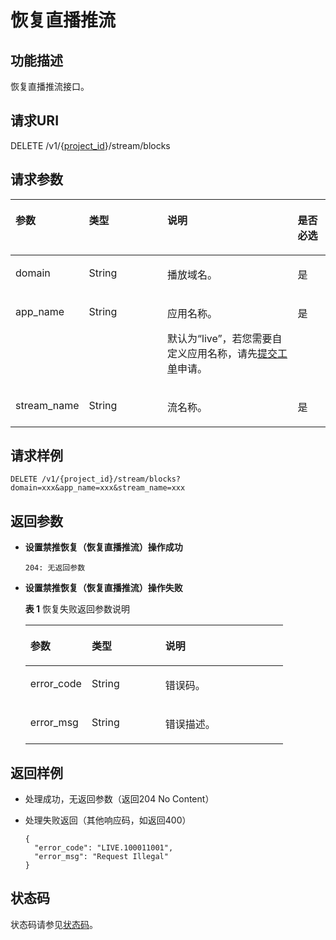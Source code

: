 # 恢复直播推流<a name="live_03_0011"></a>

## 功能描述<a name="section503405475150255"></a>

恢复直播推流接口。

## 请求URI<a name="section459369982150255"></a>

DELETE /v1/\{[project\_id](获取项目ID.md)\}/stream/blocks

## 请求参数<a name="section558813688150255"></a>

<a name="table1649771612150255"></a>
<table><thead align="left"><tr id="row1036963754150255"><th class="cellrowborder" valign="top" width="21.28212821282128%" id="mcps1.1.5.1.1"><p id="p1257983800150255"><a name="p1257983800150255"></a><a name="p1257983800150255"></a>参数</p>
</th>
<th class="cellrowborder" valign="top" width="25.532553255325535%" id="mcps1.1.5.1.2"><p id="p562467077150255"><a name="p562467077150255"></a><a name="p562467077150255"></a>类型</p>
</th>
<th class="cellrowborder" valign="top" width="42.55425542554255%" id="mcps1.1.5.1.3"><p id="p2020102569150255"><a name="p2020102569150255"></a><a name="p2020102569150255"></a>说明</p>
</th>
<th class="cellrowborder" valign="top" width="10.63106310631063%" id="mcps1.1.5.1.4"><p id="p1734146710150255"><a name="p1734146710150255"></a><a name="p1734146710150255"></a>是否必选</p>
</th>
</tr>
</thead>
<tbody><tr id="row1412465557150255"><td class="cellrowborder" valign="top" width="21.28212821282128%" headers="mcps1.1.5.1.1 "><p id="p421304728150255"><a name="p421304728150255"></a><a name="p421304728150255"></a>domain</p>
</td>
<td class="cellrowborder" valign="top" width="25.532553255325535%" headers="mcps1.1.5.1.2 "><p id="p3655542182219"><a name="p3655542182219"></a><a name="p3655542182219"></a><span>String</span></p>
</td>
<td class="cellrowborder" valign="top" width="42.55425542554255%" headers="mcps1.1.5.1.3 "><p id="p1057359755150255"><a name="p1057359755150255"></a><a name="p1057359755150255"></a>播放域名。</p>
</td>
<td class="cellrowborder" valign="top" width="10.63106310631063%" headers="mcps1.1.5.1.4 "><p id="p1311831103150255"><a name="p1311831103150255"></a><a name="p1311831103150255"></a>是</p>
</td>
</tr>
<tr id="row1516188080150255"><td class="cellrowborder" valign="top" width="21.28212821282128%" headers="mcps1.1.5.1.1 "><p id="p971165098150255"><a name="p971165098150255"></a><a name="p971165098150255"></a>app_name</p>
</td>
<td class="cellrowborder" valign="top" width="25.532553255325535%" headers="mcps1.1.5.1.2 "><p id="p1465874232211"><a name="p1465874232211"></a><a name="p1465874232211"></a><span>String</span></p>
</td>
<td class="cellrowborder" valign="top" width="42.55425542554255%" headers="mcps1.1.5.1.3 "><p id="p1487316810512"><a name="p1487316810512"></a><a name="p1487316810512"></a>应用名称。</p>
<p id="p1100670037150255"><a name="p1100670037150255"></a><a name="p1100670037150255"></a>默认为“live”，若您需要自定义应用名称，请先<a href="https://console.huaweicloud.com/ticket" target="_blank" rel="noopener noreferrer">提交工单</a>申请。</p>
</td>
<td class="cellrowborder" valign="top" width="10.63106310631063%" headers="mcps1.1.5.1.4 "><p id="p80007848150255"><a name="p80007848150255"></a><a name="p80007848150255"></a>是</p>
</td>
</tr>
<tr id="row773125567150255"><td class="cellrowborder" valign="top" width="21.28212821282128%" headers="mcps1.1.5.1.1 "><p id="p86138314150255"><a name="p86138314150255"></a><a name="p86138314150255"></a>stream_name</p>
</td>
<td class="cellrowborder" valign="top" width="25.532553255325535%" headers="mcps1.1.5.1.2 "><p id="p26631742182215"><a name="p26631742182215"></a><a name="p26631742182215"></a><span>String</span></p>
</td>
<td class="cellrowborder" valign="top" width="42.55425542554255%" headers="mcps1.1.5.1.3 "><p id="p225540613150255"><a name="p225540613150255"></a><a name="p225540613150255"></a>流名称。</p>
</td>
<td class="cellrowborder" valign="top" width="10.63106310631063%" headers="mcps1.1.5.1.4 "><p id="p228532453150255"><a name="p228532453150255"></a><a name="p228532453150255"></a>是</p>
</td>
</tr>
</tbody>
</table>

## 请求样例<a name="section830114306150255"></a>

```
DELETE /v1/{project_id}/stream/blocks?domain=xxx&app_name=xxx&stream_name=xxx

```

## 返回参数<a name="section1072353830150255"></a>

-   **设置禁推恢复（恢复直播推流）操作成功**

    ```
    204: 无返回参数
    ```


-   **设置禁推恢复（恢复直播推流）操作失败**

    **表 1**  恢复失败返回参数说明

    <a name="table1308263313150255"></a>
    <table><thead align="left"><tr id="row1221819273150255"><th class="cellrowborder" valign="top" width="23.810000000000002%" id="mcps1.2.4.1.1"><p id="p1462675589150255"><a name="p1462675589150255"></a><a name="p1462675589150255"></a>参数</p>
    </th>
    <th class="cellrowborder" valign="top" width="28.57%" id="mcps1.2.4.1.2"><p id="p1488539024150255"><a name="p1488539024150255"></a><a name="p1488539024150255"></a>类型</p>
    </th>
    <th class="cellrowborder" valign="top" width="47.620000000000005%" id="mcps1.2.4.1.3"><p id="p1781123576150255"><a name="p1781123576150255"></a><a name="p1781123576150255"></a>说明</p>
    </th>
    </tr>
    </thead>
    <tbody><tr id="row1133128227150255"><td class="cellrowborder" valign="top" width="23.810000000000002%" headers="mcps1.2.4.1.1 "><p id="p1421994063150255"><a name="p1421994063150255"></a><a name="p1421994063150255"></a>error_code</p>
    </td>
    <td class="cellrowborder" valign="top" width="28.57%" headers="mcps1.2.4.1.2 "><p id="p129117454227"><a name="p129117454227"></a><a name="p129117454227"></a><span>String</span></p>
    </td>
    <td class="cellrowborder" valign="top" width="47.620000000000005%" headers="mcps1.2.4.1.3 "><p id="p2142877822150255"><a name="p2142877822150255"></a><a name="p2142877822150255"></a>错误码。</p>
    </td>
    </tr>
    <tr id="row1965870901150255"><td class="cellrowborder" valign="top" width="23.810000000000002%" headers="mcps1.2.4.1.1 "><p id="p198756779150255"><a name="p198756779150255"></a><a name="p198756779150255"></a>error_msg</p>
    </td>
    <td class="cellrowborder" valign="top" width="28.57%" headers="mcps1.2.4.1.2 "><p id="p829544513229"><a name="p829544513229"></a><a name="p829544513229"></a><span>String</span></p>
    </td>
    <td class="cellrowborder" valign="top" width="47.620000000000005%" headers="mcps1.2.4.1.3 "><p id="p1303591454150255"><a name="p1303591454150255"></a><a name="p1303591454150255"></a>错误描述。</p>
    </td>
    </tr>
    </tbody>
    </table>


## 返回样例<a name="section712256391150255"></a>

-   处理成功，无返回参数（返回204 No Content）
-   处理失败返回（其他响应码，如返回400）

    ```
    {
      "error_code": "LIVE.100011001",
      "error_msg": "Request Illegal"
    }
    
    ```


## 状态码<a name="section3507628544"></a>

状态码请参见[状态码](状态码.md)。

